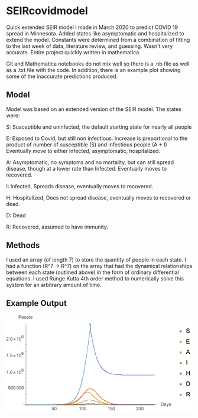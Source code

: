# SEIRcovidmodel
Quick extended SEIR model I made in March 2020 to predict COVID 19 spread in Minnesota. Added states like asymptomatic and hospitalized to extend the model. Constants were determined from a combination of fitting to the last week of data, literature review, and guessing. Wasn't very accurate.
Entire project quickly written in mathematica.

Git and Mathematica notebooks do not mix well so there is a .nb file as well as a .txt file with the code. In addition, there is an example plot showing some
of the inaccurate predictions produced.
## Model
Model was based on an extended version of the SEIR model. 
The states were:

S: Susceptible and uninfected, the default starting state for nearly all people 

E: Exposed to Covid, but still non infectious. Increase is preportional to the product of number of susceptible (S) and infectious people (A + I)
Eventually move to either infected, asymptomatic, hospitalized.

A: Asymptomatic, no symptoms and no mortality, but can still spread disease, though at a lower rate than Infected. Eventually moves to recovered.

I: Infected, Spreads disease, eventually moves to recovered.

H: Hospitalized, Does not spread disease, eventually moves to recovered or dead.

D: Dead

R: Recovered, assumed to have immunity.

## Methods
I used an array (of length 7) to store the quantity of people in each state. I had a function (R^7 -> R^7) on the array that had the dynamical relationships between each state (outlined above) in the form of ordinary differential equations. 
I used Runge Kutta 4th order method to numerically solve this system for an arbitrary amount of time.


## Example Output
![Example](SEIRexampleoutput.png)
